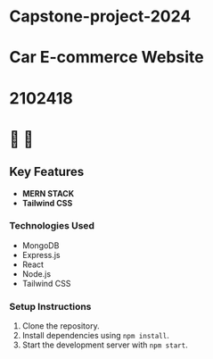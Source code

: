 # Capstone-project-2024

# Car E-commerce Website
# 2102418
# 🚙 🚗
## Key Features

- **MERN STACK**
- **Tailwind CSS**

### Technologies Used
- MongoDB
- Express.js
- React
- Node.js
- Tailwind CSS

### Setup Instructions
1. Clone the repository.
2. Install dependencies using `npm install`.
3. Start the development server with `npm start`.

